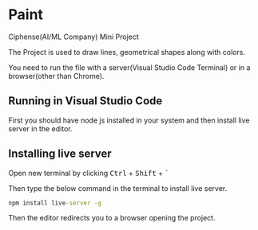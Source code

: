 # Paint
Ciphense(AI/ML Company) Mini Project

The Project is used to draw lines, geometrical shapes along with colors.

You need to run the file with a server(Visual Studio Code Terminal) or in a browser(other than Chrome). 

## Running in Visual Studio Code

First you should have node js installed in your system and then install live server in the editor. 

## Installing live server 

Open new terminal by clicking <kbd>Ctrl</kbd> + <kbd>Shift</kbd> + <kbd>`</kbd>

Then type the below command in the terminal to install live server.
```bat 
npm install live-server -g
```


Then the editor redirects you to a browser opening the project.
